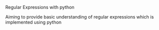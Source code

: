  Regular  Expressions with python

 Aiming  to provide basic understanding of regular expressions which is implemented using python 
